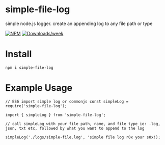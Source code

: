# simple-file-log
simple node.js logger. create an appending log to any file path or type

[![NPM](https://img.shields.io/npm/v/simple-file-log.svg?logo=npm&color=white&style=plastic)](https://www.npmjs.com/package/simple-file-log)
[![Downloads/week](https://img.shields.io/npm/dw/releasetrain.svg?logo=apache-rocketmq&color=gold&style=plastic)](https://www.npmjs.com/package/simple-file-log)


# Install
`npm i simple-file-log`

# Example Usage

```
// ES6 import simple log or commonjs const simpleLog = require('simple-file-log');

import { simpleLog } from 'simple-file-log';

// call simpleLog with your file path, name, and file type ie: .log, json, txt etc, followed by what you want to append to the log

simpleLog('./logs/simple-file.log', 'simple file log r0x your s0x!);
```
